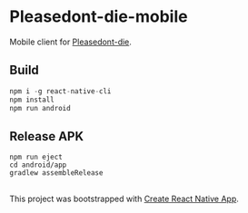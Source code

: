 # Pleasedont-die-mobile
Mobile client for [Pleasedont-die](https://github.com/maxsoulard/pleasedont-die/tree/master/core).

## Build
```javascript
npm i -g react-native-cli
npm install
npm run android
```
## Release APK
```
npm run eject
cd android/app
gradlew assembleRelease
```
## 
This project was bootstrapped with [Create React Native App](https://github.com/react-community/create-react-native-app).
